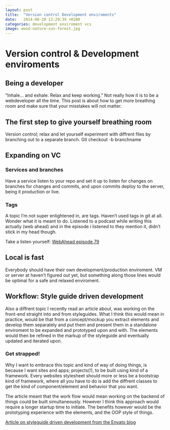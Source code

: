 ```yaml
---
layout: post
title:  "Version control Development enviroments"
date:   2014-08-20 12:29:39 +0200
categories: development enviroment vcs
image: wood-nature-sun-forest.jpg
---
```



<h1>Version control &amp; Development enviroments</h1>

<h2 id="being-a-developer">Being a developer</h2>

<p><span class="intro">“Inhale… and exhale. Relax and keep working.”
Not really how it is to be a webdeveloper all the time. This post is about how to get more breathing room and make sure that your misstakes will not matter.</span></p>

<h2 id="the-first-step-to-give-yourself-breathing-room">The first step to give yourself breathing room</h2>

<p>Version control; relax and let yourself experiment with diffrent files by branching out to a separate branch.
Git checkout -b branchname</p>

<h2 id="expanding-on-vc">Expanding on VC</h2>

<h3 id="services-and-branches">Services and branches</h3>

<p>Have a service listen to your repo and set it up to listen for changes on  branches for changes and commits, and upon commits deploy to the server, being it production or live.</p>

<h3 id="tags">Tags</h3>

<p>A topic I’m not super enlightened in, are tags. Haven’t used tags in git at all. Wonder what it is meant to do.
Listened to a podcast while writing this actually (web ahead) and in the episode i listened to they mention it, didn’t stick in my head though.</p>

<p>Take a listen yourself: <a href="http://5by5.tv/webahead/79">WebAhead episode 79</a></p>

<h2 id="local-is-fast">Local is fast</h2>

<p>Everybody should have their own development/production enviroment. VM or server at haven’t figured out yet, but something along those lines would be optimal for a safe and relaxed enviroment.</p>

<h2 id="workflow-style-guide-driven-development">Workflow: Style guide driven development</h2>

<p>Also a diffrent topic I recently read an article about, was working on the front-end straight into and from styleguides. What I think this would mean in practice, would be that from a concept/mockup you extract elements and develop them separately and put them and present them in a standalone enviroment to be expanded and prototyped upon and with. The elements would then be refined in the markup of the styleguide and eventually updated and iterated upon.</p>

<h3 id="get-strapped">Get strapped!</h3>

<p>Why I want to embrace this topic and kind of way of doing things, is because I want sites and apps; projects(!), to be built using kind of a framework. Every websites stylesheet should more or less be a bootstrap kind of framework, where all you have to do is add the diffrent classes to get the kind of component/element and behavior that you want.</p>

<p>The article meant that the work flow would mean working on the backend of things could be built simultaneously.
However I think this approach would require a longer startup time to initiate.
The benefits however would be the prototyping experience with the elements, and the OOP style of things.</p>

<p><a href="http://webuild.envato.com/blog/styleguide-driven-development/">Article on styleguide driven development from the Envato blog</a></p>
